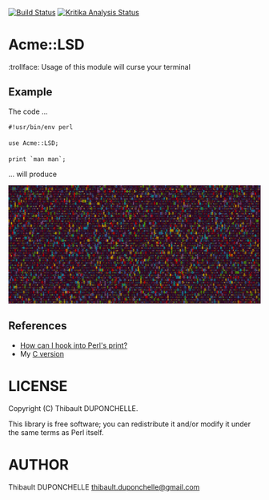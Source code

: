 [![Build Status](https://travis-ci.org/thibaultduponchelle/Acme-LSD.svg?branch=master)](https://travis-ci.org/thibaultduponchelle/Acme-LSD)
[![Kritika Analysis Status](https://kritika.io/users/thibaultduponchelle/repos/7428549952391059/heads/master/status.svg)](https://kritika.io/users/thibaultduponchelle/repos/7428549952391059/heads/master/)

# Acme::LSD
:trollface: Usage of this module will curse your terminal

## Example

The code ...
```
#!usr/bin/env perl 

use Acme::LSD;

print `man man`;
```

... will produce

![acmelsd](acmelsd.png)

## References
- [How can I hook into Perl's print?](https://stackoverflow.com/questions/387702/how-can-i-hook-into-perls-print/388211#388211)
- My [C version](https://github.com/thibaultduponchelle/lsd)

# LICENSE

Copyright (C) Thibault DUPONCHELLE.

This library is free software; you can redistribute it and/or modify
it under the same terms as Perl itself.

# AUTHOR

Thibault DUPONCHELLE <thibault.duponchelle@gmail.com>
